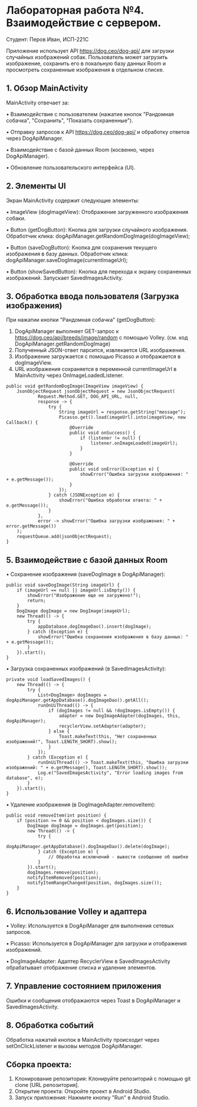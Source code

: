 # Лабораторная работа №4. Взаимодействие с сервером.
Студент: Перов Иван, ИСП-221С

Приложение использует API  https://dog.ceo/dog-api/ для загрузки случайных изображений собак.  Пользователь может загрузить изображение, сохранить его в локальную базу данных Room и просмотреть сохраненные изображения в отдельном списке.

## 1. Обзор MainActivity

MainActivity отвечает за:

• Взаимодействие с пользователем (нажатие кнопок "Рандомная собачка", "Сохранить", "Показать сохраненные").

• Отправку запросов к API https://dog.ceo/dog-api/ и обработку ответов через DogApiManager.

• Взаимодействие с базой данных Room (косвенно, через DogApiManager).

• Обновление пользовательского интерфейса (UI).


## 2. Элементы UI

Экран MainActivity содержит следующие элементы:

• ImageView (dogImageView): Отображение загруженного изображения собаки.

• Button (getDogButton): Кнопка для загрузки случайного изображения. Обработчик клика: dogApiManager.getRandomDogImage(dogImageView);

• Button (saveDogButton): Кнопка для сохранения текущего изображения в базу данных. Обработчик клика: dogApiManager.saveDogImage(currentImageUrl);

• Button (showSavedButton): Кнопка для перехода к экрану сохраненных изображений. Запускает SavedImagesActivity.


## 3. Обработка ввода пользователя (Загрузка изображения)

При нажатии кнопки "Рандомная собачка" (getDogButton):

1. DogApiManager выполняет GET-запрос к https://dog.ceo/api/breeds/image/random с помощью Volley. (см. код DogApiManager.getRandomDogImage)
2. Полученный JSON-ответ парсится, извлекается URL изображения.
3. Изображение загружается с помощью Picasso и отображается в dogImageView.
4. URL изображения сохраняется в переменной currentImageUrl в MainActivity через OnImageLoadedListener.
```
public void getRandomDogImage(ImageView imageView) {
    JsonObjectRequest jsonObjectRequest = new JsonObjectRequest(
            Request.Method.GET, DOG_API_URL, null,
            response -> {
                try {
                    String imageUrl = response.getString("message");
                    Picasso.get().load(imageUrl).into(imageView, new Callback() {
                        @Override
                        public void onSuccess() {
                            if (listener != null) {
                                listener.onImageLoaded(imageUrl);
                            }
                        }

                        @Override
                        public void onError(Exception e) {
                            showError("Ошибка загрузки изображения: " + e.getMessage());
                        }
                    });
                } catch (JSONException e) {
                    showError("Ошибка обработки ответа: " + e.getMessage());
                }
            },
            error -> showError("Ошибка загрузки изображения: " + error.getMessage())
    );
    requestQueue.add(jsonObjectRequest);
}
```
## 5. Взаимодействие с базой данных Room

• Сохранение изображения (saveDogImage в DogApiManager):
```
public void saveDogImage(String imageUrl) {
    if (imageUrl == null || imageUrl.isEmpty()) {
        showError("Изображение еще не загружено!");
        return;
    }
    DogImage dogImage = new DogImage(imageUrl);
    new Thread(() -> {
        try {
            appDatabase.dogImageDao().insert(dogImage);
        } catch (Exception e) {
            showError("Ошибка сохранения изображения в базу данных: " + e.getMessage());
        }
    }).start();
}
```
• Загрузка сохраненных изображений (в SavedImagesActivity):
```
private void loadSavedImages() {
    new Thread(() -> {
        try {
            List<DogImage> dogImages = dogApiManager.getAppDatabase().dogImageDao().getAll();
            runOnUiThread(() -> {
                if (dogImages != null && !dogImages.isEmpty()) {
                    adapter = new DogImageAdapter(dogImages, this, dogApiManager);
                    recyclerView.setAdapter(adapter);
                } else {
                    Toast.makeText(this, "Нет сохраненных изображений!", Toast.LENGTH_SHORT).show();
                }
            });
        } catch (Exception e) {
            runOnUiThread(() -> Toast.makeText(this, "Ошибка загрузки изображений: " + e.getMessage(), Toast.LENGTH_SHORT).show());
            Log.e("SavedImagesActivity", "Error loading images from database", e);
        }
    }).start();
}
```
• Удаление изображения (в DogImageAdapter.removeItem):
```
public void removeItem(int position) {
    if (position >= 0 && position < dogImages.size()) {
        DogImage dogImage = dogImages.get(position);
        new Thread(() -> {
            try {
                dogApiManager.getAppDatabase().dogImageDao().delete(dogImage);
            } catch (Exception e) {
                // Обработка исключений - вывести сообщение об ошибке
            }
        }).start();
        dogImages.remove(position);
        notifyItemRemoved(position);
        notifyItemRangeChanged(position, dogImages.size());
    }
}
```
## 6. Использование Volley и адаптера

• Volley: Используется в DogApiManager для выполнения сетевых запросов.

• Picasso: Используется в DogApiManager для загрузки и отображения изображений.

• DogImageAdapter: Адаптер RecyclerView в SavedImagesActivity обрабатывает отображение списка и удаление элементов.

## 7. Управление состоянием приложения

Ошибки и сообщения отображаются через Toast в DogApiManager и SavedImagesActivity.

## 8. Обработка событий

Обработка нажатий кнопок в MainActivity происходит через setOnClickListener и вызовы методов DogApiManager.

## Сборка проекта:

1. Клонирование репозитория: Клонируйте репозиторий с помощью git clone [URL репозитория].
2. Открытие проекта: Откройте проект в Android Studio.
3. Запуск приложения: Нажмите кнопку "Run" в Android Studio.

